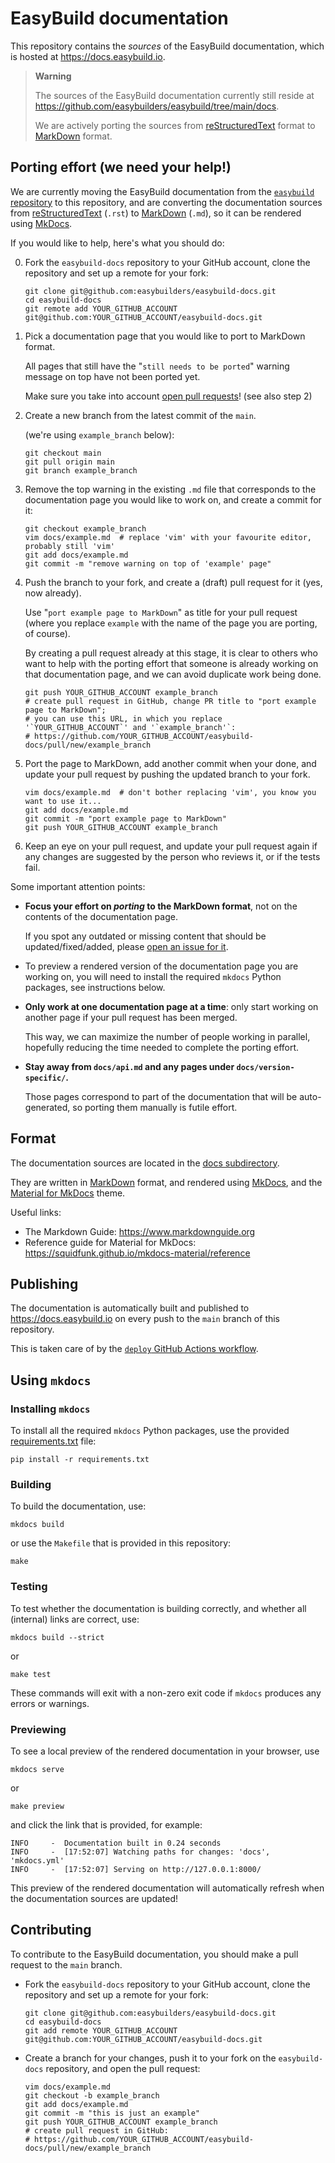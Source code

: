 # EasyBuild documentation

This repository contains the *sources* of the EasyBuild documentation, which is hosted at <https://docs.easybuild.io>.

> **Warning**
> 
> The sources of the EasyBuild documentation currently still reside at <https://github.com/easybuilders/easybuild/tree/main/docs>.
>
> We are actively porting the sources from [reStructuredText](https://en.wikipedia.org/wiki/ReStructuredText) format
> to [MarkDown](https://daringfireball.net/projects/markdown) format.

## Porting effort (we need your help!)

We are currently moving the EasyBuild documentation from the [``easybuild`` repository](https://github.com/easybuilders/easybuild)
to this repository, and are converting the documentation sources from [reStructuredText](https://en.wikipedia.org/wiki/ReStructuredText) (``.rst``)
to [MarkDown](https://daringfireball.net/projects/markdown) (``.md``), so it can be rendered using [MkDocs](https://mkdocs.org).

If you would like to help, here's what you should do:

0) Fork the ``easybuild-docs`` repository to your GitHub account, clone the repository and set up a remote for your fork:

   ```shell
   git clone git@github.com:easybuilders/easybuild-docs.git
   cd easybuild-docs
   git remote add YOUR_GITHUB_ACCOUNT git@github.com:YOUR_GITHUB_ACCOUNT/easybuild-docs.git
   ```

1) Pick a documentation page that you would like to port to MarkDown format.

   All pages that still have the "`still needs to be ported`" warning message on top have not been ported yet.
   
   Make sure you take into account [open pull requests](https://github.com/easybuilders/easybuild-docs/pulls)! (see also step 2)
   
2) Create a new branch from the latest commit of the `main`.

   (we're using `example_branch` below):

   ```shell
   git checkout main
   git pull origin main
   git branch example_branch
   ```

3) Remove the top warning in the existing `.md` file that corresponds to the documentation page you would like to work on, and create a commit for it:

   ```shell
   git checkout example_branch
   vim docs/example.md  # replace 'vim' with your favourite editor, probably still 'vim'
   git add docs/example.md
   git commit -m "remove warning on top of 'example' page"
   ```

4) Push the branch to your fork, and create a (draft) pull request for it (yes, now already).

   Use "`port example page to MarkDown`" as title for your pull request
   (where you replace `example` with the name of the page you are porting, of course).

   By creating a pull request already at this stage, it is clear to others who want to help with the porting effort
   that someone is already working on that documentation page, and we can avoid duplicate work being done.

   ```shell
   git push YOUR_GITHUB_ACCOUNT example_branch
   # create pull request in GitHub, change PR title to "port example page to MarkDown";
   # you can use this URL, in which you replace '`YOUR_GITHUB_ACCOUNT`' and '`example_branch'`:
   # https://github.com/YOUR_GITHUB_ACCOUNT/easybuild-docs/pull/new/example_branch
   ```

5) Port the page to MarkDown, add another commit when your done, and update your pull request by pushing the updated branch to your fork.

   ```shell
   vim docs/example.md  # don't bother replacing 'vim', you know you want to use it...
   git add docs/example.md
   git commit -m "port example page to MarkDown"
   git push YOUR_GITHUB_ACCOUNT example_branch
   ```

6) Keep an eye on your pull request, and update your pull request again if any changes are suggested by the person who reviews it,
   or if the tests fail.

Some important attention points:

- **Focus your effort on *porting* to the MarkDown format**, not on the contents of the documentation page.

  If you spot any outdated or missing content that should be updated/fixed/added, please [open an issue for it](https://github.com/easybuilders/easybuild-docs/issues).

- To preview a rendered version of the documentation page you are working on, you will need to install the required `mkdocs` Python packages,
  see instructions below.

- **Only work at one documentation page at a time**: only start working on another page if your pull request has been merged.

  This way, we can maximize the number of people working in parallel, hopefully reducing the time needed to complete the porting effort.
  
- **Stay away from `docs/api.md` and any pages under `docs/version-specific/`.**

  Those pages correspond to part of the documentation that will be auto-generated, so porting them manually is futile effort.
  

## Format

The documentation sources are located in the [docs subdirectory](https://github.com/easybuilders/easybuild-docs/tree/main/docs).

They are written in [MarkDown](https://daringfireball.net/projects/markdown) format, and rendered using [MkDocs](https://www.mkdocs.org),
and the [Material for MkDocs](https://squidfunk.github.io/mkdocs-material) theme.

Useful links:

- The Markdown Guide: <https://www.markdownguide.org>
- Reference guide for Material for MkDocs: <https://squidfunk.github.io/mkdocs-material/reference>

## Publishing

The documentation is automatically built and published to <https://docs.easybuild.io> on every push to the `main` branch of this repository.

This is taken care of by the [`deploy` GitHub Actions workflow](https://github.com/easybuilders/easybuild-docs/tree/main/.github/workflows/deploy.yml).

## Using `mkdocs`

### Installing `mkdocs`

To install all the required `mkdocs` Python packages, use the provided [requirements.txt](https://github.com/easybuilders/easybuild-docs/tree/main/requirements.txt) file:

```shell
pip install -r requirements.txt
```

### Building

To build the documentation, use:

```shell
mkdocs build
```

or use the `Makefile` that is provided in this repository:

```shell
make
```

### Testing

To test whether the documentation is building correctly, and whether all (internal) links are correct, use:

```shell
mkdocs build --strict
```

or

```shell
make test
```

These commands will exit with a non-zero exit code if `mkdocs` produces any errors or warnings.

### Previewing

To see a local preview of the rendered documentation in your browser, use

```shell
mkdocs serve
```

or

```shell
make preview
```

and click the link that is provided, for example:

```shell
INFO     -  Documentation built in 0.24 seconds
INFO     -  [17:52:07] Watching paths for changes: 'docs', 'mkdocs.yml'
INFO     -  [17:52:07] Serving on http://127.0.0.1:8000/
```

This preview of the rendered documentation will automatically refresh when the documentation sources are updated!


## Contributing

To contribute to the EasyBuild documentation, you should make a pull request to the `main` branch.

- Fork the ``easybuild-docs`` repository to your GitHub account, clone the repository and set up a remote for your fork:

   ```shell
   git clone git@github.com:easybuilders/easybuild-docs.git
   cd easybuild-docs
   git add remote YOUR_GITHUB_ACCOUNT git@github.com:YOUR_GITHUB_ACCOUNT/easybuild-docs.git
   ```

- Create a branch for your changes, push it to your fork on the ``easybuild-docs`` repository, and open the pull request:

  ```shell
  vim docs/example.md
  git checkout -b example_branch
  git add docs/example.md
  git commit -m "this is just an example"
  git push YOUR_GITHUB_ACCOUNT example_branch
  # create pull request in GitHub:
  # https://github.com/YOUR_GITHUB_ACCOUNT/easybuild-docs/pull/new/example_branch
  ```
